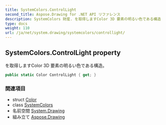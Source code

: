 ```yaml
---
title: SystemColors.ControlLight
second_title: Aspose.Drawing for .NET API リファレンス
description: SystemColors 財産. を取得しますColor 3D 要素の明るい色である構造
type: docs
weight: 110
url: /ja/net/system.drawing/systemcolors/controllight/
---
```

## SystemColors.ControlLight property

を取得しますColor 3D 要素の明るい色である構造。

```csharp
public static Color ControlLight { get; }
```

### 関連項目

* struct [Color](../../color/)
* class [SystemColors](../)
* 名前空間 [System.Drawing](../../systemcolors/)
* 組み立て [Aspose.Drawing](../../../)


